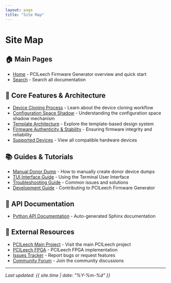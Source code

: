 ```yaml
---
layout: page
title: "Site Map"
---
```


# Site Map

## 🏠 Main Pages

- [Home](/) - PCILeech Firmware Generator overview and quick start
- [Search](/search) - Search all documentation

## 🔧 Core Features & Architecture

- [Device Cloning Process](device-cloning) - Learn about the device cloning workflow
- [Configuration Space Shadow](config-space-shadow) - Understanding the configuration space shadow mechanism  
- [Template Architecture](template-architecture) - Explore the template-based design system
- [Firmware Authenticity & Stability](firmware-uniqueness) - Ensuring firmware integrity and reliability
- [Supported Devices](supported-devices) - View all compatible hardware devices

## 📚 Guides & Tutorials

- [Manual Donor Dump](manual-donor-dump) - How to manually create donor device dumps
- [TUI Interface Guide](tui-readme) - Using the Terminal User Interface
- [Troubleshooting Guide](troubleshooting) - Common issues and solutions
- [Development Guide](development) - Contributing to PCILeech Firmware Generator

## 📖 API Documentation

- [Python API Documentation](docs/) - Auto-generated Sphinx documentation

## 🔗 External Resources

- [PCILeech Main Project](https://github.com/ufrisk/pcileech) - Visit the main PCILeech project
- [PCILeech FPGA](https://github.com/ufrisk/pcileech-fpga) - PCILeech FPGA implementation
- [Issues Tracker](https://github.com/ramseymcgrath/PCILeechFWGenerator/issues) - Report bugs or request features
- [Community Forum](https://github.com/ramseymcgrath/PCILeechFWGenerator/discussions) - Join the community discussions

---

*Last updated: {{ site.time | date: "%Y-%m-%d" }}*

